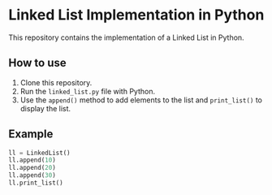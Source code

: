 # Linked List Implementation in Python

This repository contains the implementation of a Linked List in Python.

## How to use

1. Clone this repository.
2. Run the `linked_list.py` file with Python.
3. Use the `append()` method to add elements to the list and `print_list()` to display the list.

## Example

```python
ll = LinkedList()
ll.append(10)
ll.append(20)
ll.append(30)
ll.print_list()